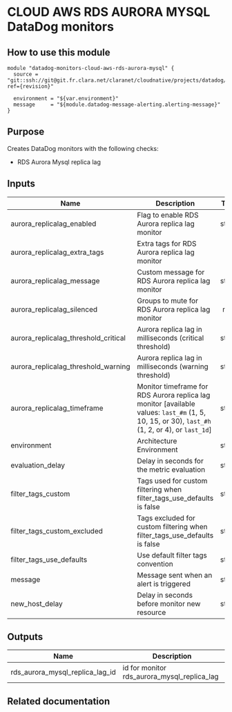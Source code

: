 # CLOUD AWS RDS AURORA MYSQL DataDog monitors

## How to use this module

```
module "datadog-monitors-cloud-aws-rds-aurora-mysql" {
  source = "git::ssh://git@git.fr.clara.net/claranet/cloudnative/projects/datadog/terraform/monitors.git//cloud/aws/rds/aurora/mysql?ref={revision}"

  environment = "${var.environment}"
  message     = "${module.datadog-message-alerting.alerting-message}"
}

```

## Purpose

Creates DataDog monitors with the following checks:

- RDS Aurora Mysql replica lag
## Inputs

| Name | Description | Type | Default | Required |
|------|-------------|:----:|:-----:|:-----:|
| aurora\_replicalag\_enabled | Flag to enable RDS Aurora replica lag monitor | string | `"true"` | no |
| aurora\_replicalag\_extra\_tags | Extra tags for RDS Aurora replica lag monitor | list | `[]` | no |
| aurora\_replicalag\_message | Custom message for RDS Aurora replica lag monitor | string | `""` | no |
| aurora\_replicalag\_silenced | Groups to mute for RDS Aurora replica lag monitor | map | `{}` | no |
| aurora\_replicalag\_threshold\_critical | Aurora replica lag in milliseconds (critical threshold) | string | `"200"` | no |
| aurora\_replicalag\_threshold\_warning | Aurora replica lag in milliseconds (warning threshold) | string | `"100"` | no |
| aurora\_replicalag\_timeframe | Monitor timeframe for RDS Aurora replica lag monitor [available values: `last_#m` (1, 5, 10, 15, or 30), `last_#h` (1, 2, or 4), or `last_1d`] | string | `"last_5m"` | no |
| environment | Architecture Environment | string | n/a | yes |
| evaluation\_delay | Delay in seconds for the metric evaluation | string | `"900"` | no |
| filter\_tags\_custom | Tags used for custom filtering when filter_tags_use_defaults is false | string | `"*"` | no |
| filter\_tags\_custom\_excluded | Tags excluded for custom filtering when filter_tags_use_defaults is false | string | `""` | no |
| filter\_tags\_use\_defaults | Use default filter tags convention | string | `"true"` | no |
| message | Message sent when an alert is triggered | string | n/a | yes |
| new\_host\_delay | Delay in seconds before monitor new resource | string | `"300"` | no |

## Outputs

| Name | Description |
|------|-------------|
| rds\_aurora\_mysql\_replica\_lag\_id | id for monitor rds_aurora_mysql_replica_lag |

## Related documentation


